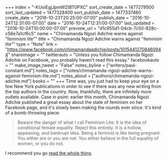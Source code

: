 +++
index = "-KUoiEgjJpmWZtBT0PXC"
sort_create_date = 1477279500
sort_last_updated = 1477328400
sort_publish_date = 1477337460
create_date = "2016-10-23T20:25:00-07:00"
publish_date = "2016-10-24T12:31:00-07:00"
date = "2016-10-24T12:31:00-07:00"
last_updated = "2016-10-24T10:00:00-07:00"
preview_url = "d1c955d1-04cb-7c50-828c-c58e7a1cf6c5"
name = "Chimamanda Ngozi Adichie warns against \"feminism lite\""
title = "Chimamanda Ngozi Adichie warns against \"feminism lite\""
type = "Note"
link = "https://www.facebook.com/chimamandaadichie/posts/10154412708460944"
shareimage = ""
twitterauto = "Unless you follow Chimamanda Ngozi Adichie on Facebook, you probably haven't read this essay."
facebookauto = ""
make_image_tweet = "False"
notes_byline = ["writers/paul-constant.md"]
notes_tags = ["notes/chimamanda-ngozi-adichie-warns-against-feminism-lite.md"]
notes_about = ["authors/chimamanda-ngozi-adichie.md"]
books = ""
+++
Time was, you just had to keep your eye on a few New York publications in order to see if there was any new writing from the top authors in the country. Now, thankfully, there are infinitely more outlets available. Case in point: earlier this month, Chimamanda Ngozi Adichie published a great essay about the state of feminism on her Facebook page, and it's slowly been making the rounds ever since. It's kind of a bomb-throwing piece:

<blockquote>Beware the danger of what I call Feminism Lite. It is the idea of conditional female equality. Reject this entirely. It is a hollow, appeasing, and bankrupt idea. Being a feminist is like being pregnant. You either are or you are not. You either believe in the full equality of women, or you do not.</blockquote>

I recommend you go [read the whole thing](https://www.facebook.com/chimamandaadichie/posts/10154412708460944).